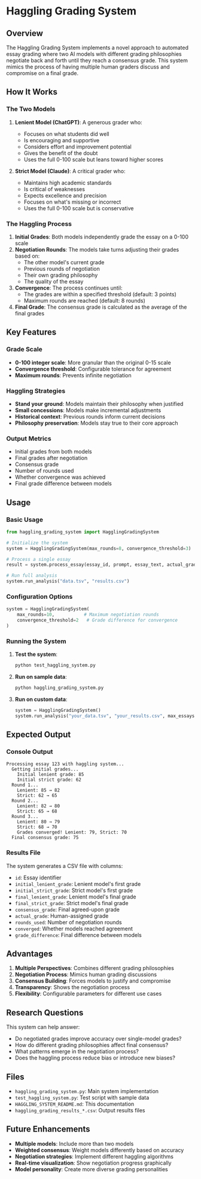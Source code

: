 # Haggling Grading System

## Overview

The Haggling Grading System implements a novel approach to automated essay grading where two AI models with different grading philosophies negotiate back and forth until they reach a consensus grade. This system mimics the process of having multiple human graders discuss and compromise on a final grade.

## How It Works

### The Two Models

1. **Lenient Model (ChatGPT)**: A generous grader who:
   - Focuses on what students did well
   - Is encouraging and supportive
   - Considers effort and improvement potential
   - Gives the benefit of the doubt
   - Uses the full 0-100 scale but leans toward higher scores

2. **Strict Model (Claude)**: A critical grader who:
   - Maintains high academic standards
   - Is critical of weaknesses
   - Expects excellence and precision
   - Focuses on what's missing or incorrect
   - Uses the full 0-100 scale but is conservative

### The Haggling Process

1. **Initial Grades**: Both models independently grade the essay on a 0-100 scale
2. **Negotiation Rounds**: The models take turns adjusting their grades based on:
   - The other model's current grade
   - Previous rounds of negotiation
   - Their own grading philosophy
   - The quality of the essay
3. **Convergence**: The process continues until:
   - The grades are within a specified threshold (default: 3 points)
   - Maximum rounds are reached (default: 8 rounds)
4. **Final Grade**: The consensus grade is calculated as the average of the final grades

## Key Features

### Grade Scale
- **0-100 integer scale**: More granular than the original 0-15 scale
- **Convergence threshold**: Configurable tolerance for agreement
- **Maximum rounds**: Prevents infinite negotiation

### Haggling Strategies
- **Stand your ground**: Models maintain their philosophy when justified
- **Small concessions**: Models make incremental adjustments
- **Historical context**: Previous rounds inform current decisions
- **Philosophy preservation**: Models stay true to their core approach

### Output Metrics
- Initial grades from both models
- Final grades after negotiation
- Consensus grade
- Number of rounds used
- Whether convergence was achieved
- Final grade difference between models

## Usage

### Basic Usage

```python
from haggling_grading_system import HagglingGradingSystem

# Initialize the system
system = HagglingGradingSystem(max_rounds=8, convergence_threshold=3)

# Process a single essay
result = system.process_essay(essay_id, prompt, essay_text, actual_grade)

# Run full analysis
system.run_analysis("data.tsv", "results.csv")
```

### Configuration Options

```python
system = HagglingGradingSystem(
    max_rounds=10,           # Maximum negotiation rounds
    convergence_threshold=2   # Grade difference for convergence
)
```

### Running the System

1. **Test the system**:
   ```bash
   python test_haggling_system.py
   ```

2. **Run on sample data**:
   ```bash
   python haggling_grading_system.py
   ```

3. **Run on custom data**:
   ```python
   system = HagglingGradingSystem()
   system.run_analysis("your_data.tsv", "your_results.csv", max_essays=100)
   ```

## Expected Output

### Console Output
```
Processing essay 123 with haggling system...
  Getting initial grades...
    Initial lenient grade: 85
    Initial strict grade: 62
  Round 1...
    Lenient: 85 → 82
    Strict: 62 → 65
  Round 2...
    Lenient: 82 → 80
    Strict: 65 → 68
  Round 3...
    Lenient: 80 → 79
    Strict: 68 → 70
    Grades converged! Lenient: 79, Strict: 70
  Final consensus grade: 75
```

### Results File
The system generates a CSV file with columns:
- `id`: Essay identifier
- `initial_lenient_grade`: Lenient model's first grade
- `initial_strict_grade`: Strict model's first grade
- `final_lenient_grade`: Lenient model's final grade
- `final_strict_grade`: Strict model's final grade
- `consensus_grade`: Final agreed-upon grade
- `actual_grade`: Human-assigned grade
- `rounds_used`: Number of negotiation rounds
- `converged`: Whether models reached agreement
- `grade_difference`: Final difference between models

## Advantages

1. **Multiple Perspectives**: Combines different grading philosophies
2. **Negotiation Process**: Mimics human grading discussions
3. **Consensus Building**: Forces models to justify and compromise
4. **Transparency**: Shows the negotiation process
5. **Flexibility**: Configurable parameters for different use cases

## Research Questions

This system can help answer:
- Do negotiated grades improve accuracy over single-model grades?
- How do different grading philosophies affect final consensus?
- What patterns emerge in the negotiation process?
- Does the haggling process reduce bias or introduce new biases?

## Files

- `haggling_grading_system.py`: Main system implementation
- `test_haggling_system.py`: Test script with sample data
- `HAGGLING_SYSTEM_README.md`: This documentation
- `haggling_grading_results_*.csv`: Output results files

## Future Enhancements

- **Multiple models**: Include more than two models
- **Weighted consensus**: Weight models differently based on accuracy
- **Negotiation strategies**: Implement different haggling algorithms
- **Real-time visualization**: Show negotiation progress graphically
- **Model personality**: Create more diverse grading personalities

